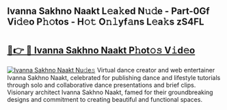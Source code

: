 ## Ivanna Sakhno Naakt L𝚎a𝚔ed N𝚞𝚍e - Part-0Gf Vi𝚍𝚎o P𝚑𝚘tos - H𝚘𝚝 O𝚗𝚕yf𝚊ns L𝚎a𝚔s zS4FL

# <h2><a href="http://kf0uff.oniu.top/?m=Ivanna+Sakhno+Naakt">🔗👉 🔴 Ivanna Sakhno Naakt P𝚑ot𝚘𝚜 V𝚒d𝚎o</a></h2>

[![Ivanna Sakhno Naakt Nu𝚍e𝚜](https://i.imgur.com/0qMVB7G.gif)](http://kf0uff.oniu.top/?m=Ivanna+Sakhno+Naakt)
Virtual dance creator and web entertainer Ivanna Sakhno Naakt, celebrated for publishing dance and lifestyle tutorials through solo and collaborative dance presentations and brief clips. Visionary architect Ivanna Sakhno Naakt, famed for their groundbreaking designs and commitment to creating beautiful and functional spaces.  
